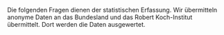 Die folgenden Fragen dienen der statistischen Erfassung. Wir übermitteln anonyme Daten an das Bundesland und das Robert Koch-Institut übermittelt. Dort werden die Daten ausgewertet.  
